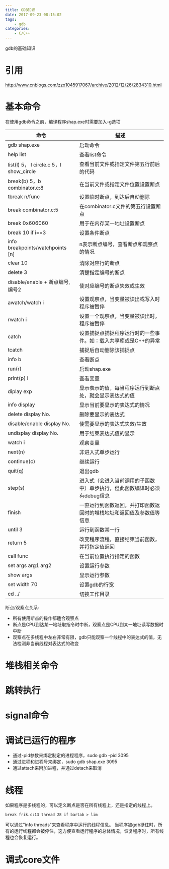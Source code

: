 ```yaml
---
title: GDB知识
date: 2017-09-23 08:15:02
tags: 
    - gdb
categories:
    - C/C++
---
```

gdb的基础知识
<!-- more -->
# 引用
http://www.cnblogs.com/zzx1045917067/archive/2012/12/26/2834310.html

# 基本命令
在使用gdb命令之前，编译程序shap.exe时需要加入-g选项

命令|描述
--------|--------
gdb shap.exe | 启动命令
help list | 查看list命令
list(l) 5， l circle.c 5，l show_circle | 查看当前文件或指定文件第五行前后的代码
break(b) 5，b combinator.c:8 | 在当前文件或指定文件位置设置断点
tbreak n/func | 设置临时断点，到达后自动删除
break combinator.c:5 | 在combinator.c文件的第五行设置断点
break 0x606060 | 用于在内存某一地址设置断点
break 10 if i==3 | 设置条件断点
info breakpoints/watchpoints [n] | n表示断点编号，查看断点和观察点的情况
clear 10 | 清除对应行的断点
delete 3 | 清楚指定编号的断点
disable/enable + 断点编号,编号2 | 使对应编号的断点失效或生效
awatch/watch i | 设置观察点，当变量被读出或写入时程序被暂停
rwatch i | 设置一个观察点，当变量被读出时，程序被暂停
catch | 设置捕捉点捕捉程序运行时的一些事件。如：载入共享库或是C++的异常
tcatch | 捕捉后自动删除该捕捉点
info b | 查看断点
run(r) | 启动shap.exe
print(p) i | 查看变量
diplay exp | 显示表示的值，每当程序运行到断点处，就会显示表达式的值
info display | 显示当前要显示的表达式的情况
delete display No. | 删除要显示的表达式
disable/enable display No. | 使需要显示的表达式失效/生效
undisplay display No. | 用于结束表达式值的显示
watch i | 观察变量
next(n) | 非进入式单步运行
continue(c) | 继续运行
quit(q) | 退出gdb
step(s) | 进入式（会进入当前调用的子函数中）单步执行，但此函数编译时必须有debug信息
finish | 一直运行到函数返回，并打印函数返回时的堆栈地址和返回值及参数值等信息
until 3 | 运行到函数某一行
return 5 | 改变程序流程，直接结束当前函数，并将指定值返回
call func | 在当前位置执行指定的函数
set args arg1 arg2 | 设置运行参数
show args | 显示运行参数
set width 70 | 设置gdb的行宽
cd ../ | 切换工作目录

断点/观察点关系:
* 所有使用断点的操作都适合观察点
* 断点是CPU到达某一地址取指令时中断，观察点是CPU到某一地址读写数据时中断
* 观察点在多线程中左右非常有限，gdb只能观察一个线程中的表达式的值，无法检测非当前线程对表达式的改变

# 堆栈相关命令

# 跳转执行

# signal命令

# 调试已运行的程序
* 通过-pid参数来绑定制定的进程程序，sudo gdb -pid 3095
* 通过进程和进程号来绑定，sudo gdb shap.exe 3095
* 通过attach来附加进程，并通过detach来取消

# 线程
如果程序是多线程的，可以定义断点是否在所有线程上，还是指定的线程上。
```
break frik.c:13 thread 28 if bartab > lim 
```
可以通过"info threads"来查看程序中运行的线程信息。
当程序被gdb挺住时，所有的运行线程都会被停住，这方便查看运行程序的总体情况，恢复程序时，所有线程也会恢复运行。

# 调式core文件
